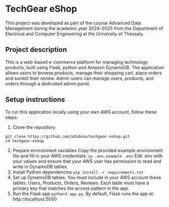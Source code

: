 # TechGear eShop
This project was developed as part of the course Advanced Data Management during the academic year 2024–2025 from the Department of Electrical and Computer Engineering at the University of Thessaly.
## Project description
This is a web-based e-commerce platform for managing technology products, built using Flask, python and Amazon DynamoDB. The application allows users to browse products, manage their shopping cart, place orders and sumbit their review. Admin users can manage users, products, and orders through a dedicated admin panel.
## Setup instructions
To run this application locally using your own AWS account, follow these steps:
1. Clone the repository
```
git clone https://github.com/adidona/techgear-eshop.git
cd techgear-eshop
```
2. Prepare environment variables
Copy the provided example environment file and fill in your AWS credentials:
``` cp .env.example .env ```
Edit .env with your values and ensure that your AWS user has permission to read and write in DynamoDB tables.
3. Install Python dependencies
```pip install -r requirements.txt```
4. Set up DynamoDB tables. You must include in your AWS account these tables: Users, Products, Orders, Reviews.
Each table must have a primary key that matches the access pattern in the app.
5. Run the Flask app
```python3 app.py```. By default, Flask runs the app at: http://localhost:5000
